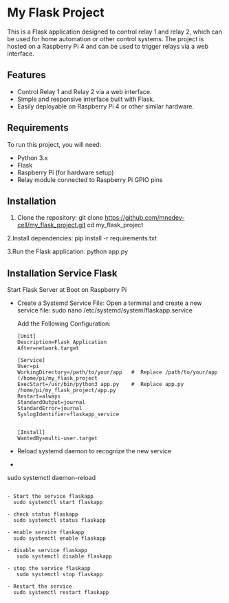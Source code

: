 # My Flask Project

This is a Flask application designed to control relay 1 and relay 2, which can be used for home automation or other control systems. The project is hosted on a Raspberry Pi 4 and can be used to trigger relays via a web interface.

## Features

- Control Relay 1 and Relay 2 via a web interface.
- Simple and responsive interface built with Flask.
- Easily deployable on Raspberry Pi 4 or other similar hardware.

## Requirements

To run this project, you will need:

- Python 3.x
- Flask
- Raspberry Pi (for hardware setup)
- Relay module connected to Raspberry Pi GPIO pins

## Installation

1. Clone the repository:
  git clone https://github.com/mnedev-cell/my_flask_project.git
  cd my_flask_project
   
2.Install dependencies:
  pip install -r requirements.txt
  
3.Run the Flask application:
  python app.py

## Installation Service Flask

Start Flask Server at Boot on Raspberry Pi

- Create a Systemd Service File: Open a terminal and create a new service file:
  sudo nano /etc/systemd/system/flaskapp.service
  
  Add the Following Configuration: 

      [Unit]
      Description=Flask Application
      After=network.target
      
      [Service]
      User=pi
      WorkingDirectory=/path/to/your/app   #  Replace /path/to/your/app (/home/pi/my_flask_project
      ExecStart=/usr/bin/python3 app.py    #  Replace app.py /home/pi/my_flask_project/app.py
      Restart=always
      StandardOutput=journal
      StandardError=journal
      SyslogIdentifier=flaskapp_service

      
      [Install]
      WantedBy=multi-user.target

 - Reload systemd daemon to recognize the new service
 - ```shell
 sudo systemctl daemon-reload
```

- Start the service flaskapp
  sudo systemctl start flaskapp
  
- check status flaskapp
  sudo systemctl status flaskapp

- enable service flaskapp
  sudo systemctl enable flaskapp

- disable service flaskapp
   sudo systemctl disable flaskapp
  
- stop the service flaskapp
   sudo systemctl stop flaskapp
  
- Restart the service
  sudo systemctl restart flaskapp


